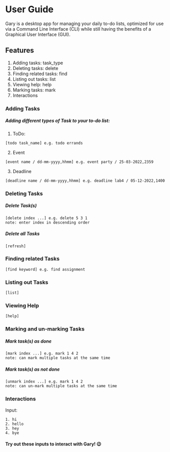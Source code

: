 # User Guide
Gary is a desktop app for managing your daily to-do lists, optimized for use via a Command Line Interface (CLI) while still having the benefits of a Graphical User Interface (GUI). 

## Features 
1. Adding tasks: task_type
2. Deleting tasks: delete
3. Finding related tasks: find
4. Listing out tasks: list
5. Viewing help: help
6. Marking tasks: mark
7. Interactions 

### Adding Tasks

##### Adding different types of Task to your to-do list:

1. ToDo: 

```
[todo task_name] e.g. todo errands
```

2. Event

```
[event name / dd-mm-yyyy,hhmm] e.g. event party / 25-03-2022,2359
```

3. Deadline

```
[deadline name / dd-mm-yyyy,hhmm] e.g. deadline lab4 / 05-12-2022,1400
```

### Deleting Tasks

##### Delete Task(s)

```
[delete index ...] e.g. delete 5 3 1
note: enter index in descending order

```

##### Delete all Tasks

```
[refresh]
```

### Finding related Tasks
```
[find keyword] e.g. find assignment
```

### Listing out Tasks
```
[list]
```
 
### Viewing Help
```
[help]
```

### Marking and un-marking Tasks

##### Mark task(s) as done

```
[mark index ...] e.g. mark 1 4 2
note: can mark multiple tasks at the same time 
```

##### Mark task(s) as not done

```
[unmark index ...] e.g. mark 1 4 2
note: can un-mark multiple tasks at the same time 
```


### Interactions

Input:
```
1. hi
2. hello
3. hey
4. bye
```
#### Try out these inputs to interact with Gary! 😉
